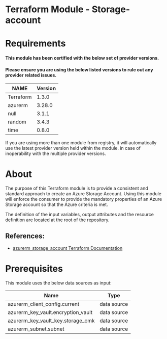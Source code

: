 # Terraform Module - Storage-account

# Requirements

#### This module has been certified with the below set of provider versions.

#### Please ensure you are using the below listed versions to rule out any provider related issues.

| NAME      | Version  |
|-----------|----------|
| Terraform | 1.3.0    | 
| azurerm   | 3.28.0   |
| null   | 3.1.1   |
| random   | 3.4.3   |
| time   | 0.8.0   |

<font size=”2”> If you are using more than one module from registry, it will automatically use the latest provider version held within the module. in case of inoperability with the multiple provider versions. </font>

# About

<font size=”2”> The purpose of this Terraform module is to provide a consistent and standard approach to create an Azure Storage Account. Using this module will enforce the consumer to provide the mandatory properties of an Azure Storage account so that the Azure criteria is met.

  The definition of the input variables, output attributes and the resource definition are located at the root of the repository.</font>
  
## References:
- [azurerm_storage_account Terraform Documentation](https://registry.terraform.io/providers/hashicorp/azurerm/latest/docs/resources/storage_account) 

# Prerequisites

<font size=”2”> This module uses the below data sources as input: </font>

| Name | Type |
|-----------------|-----------------|
| azurerm_client_config.current   | data source   |
| azurerm_key_vault.encryption_vault   | data source |
| azurerm_key_vault_key.storage_cmk   | data source |
| azurerm_subnet.subnet   | data source  |
